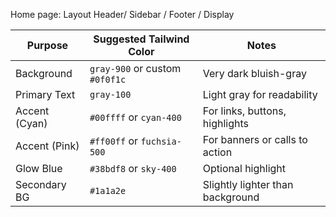 Home page: Layout 
Header/ Sidebar / Footer / Display

| Purpose       | Suggested Tailwind Color       | Notes                            |
| ------------- | ------------------------------ | -------------------------------- |
| Background    | `gray-900` or custom `#0f0f1c` | Very dark bluish-gray            |
| Primary Text  | `gray-100`                     | Light gray for readability       |
| Accent (Cyan) | `#00ffff` or `cyan-400`        | For links, buttons, highlights   |
| Accent (Pink) | `#ff00ff` or `fuchsia-500`     | For banners or calls to action   |
| Glow Blue     | `#38bdf8` or `sky-400`         | Optional highlight               |
| Secondary BG  | `#1a1a2e`                      | Slightly lighter than background |
